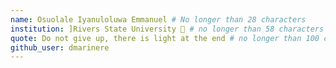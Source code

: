 ```yaml
---
name: Osuolale Iyanuloluwa Emmanuel # No longer than 28 characters
institution: ]Rivers State University 🚩 # no longer than 58 characters
quote: Do not give up, there is light at the end # no longer than 100 characters, avoid using quotes(") to guarantee the format remains the same.
github_user: dmarinere
---
```

